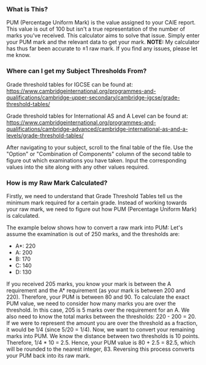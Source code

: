 ### What is This?

PUM (Percentage Uniform Mark) is the value assigned to your CAIE report. This value is out of 100 but isn't a true representation of the number of marks you've received. This calculator aims to solve that issue. Simply enter your PUM mark and the relevant data to get your mark.
**NOTE:** My calculator has thus far been accurate to ±1 raw mark. If you find any issues, please let me know.

### Where can I get my Subject Thresholds From?

Grade threshold tables for IGCSE can be found at:  
https://www.cambridgeinternational.org/programmes-and-qualifications/cambridge-upper-secondary/cambridge-igcse/grade-threshold-tables/

Grade threshold tables for International AS and A Level can be found at:  
https://www.cambridgeinternational.org/programmes-and-qualifications/cambridge-advanced/cambridge-international-as-and-a-levels/grade-threshold-tables/

After navigating to your subject, scroll to the final table of the file. Use the "Option" or "Combination of Components" column of the second table to figure out which examinations you have taken. Input the corresponding values into the site along with any other values required.

### How is my Raw Mark Calculated?

Firstly, we need to understand that Grade Threshold Tables tell us the minimum mark required for a certain grade. Instead of working towards your raw mark, we need to figure out how PUM (Percentage Uniform Mark) is calculated.

The example below shows how to convert a raw mark into PUM:
Let's assume the examination is out of 250 marks, and the thresholds are:
- A*: 220
- A: 200
- B: 170
- C: 140
- D: 130

If you received 205 marks, you know your mark is between the A requirement and the A* requirement (as your mark is between 200 and 220). Therefore, your PUM is between 80 and 90.
To calculate the exact PUM value, we need to consider how many marks you are over the threshold. In this case, 205 is 5 marks over the requirement for an A. We also need to know the total marks between the thresholds: 220 - 200 = 20.
If we were to represent the amount you are over the threshold as a fraction, it would be 1/4 (since 5/20 = 1/4). Now, we want to convert your remaining marks into PUM. We know the distance between two thresholds is 10 points. Therefore, 1/4 * 10 = 2.5.
Hence, your PUM value is 80 + 2.5 = 82.5, which will be rounded to the nearest integer, 83.
Reversing this process converts your PUM back into its raw mark.
